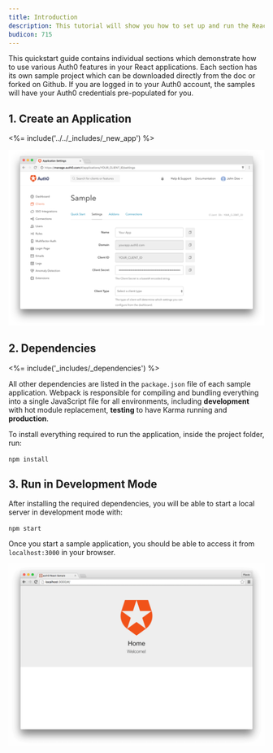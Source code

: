 ```yaml
---
title: Introduction
description: This tutorial will show you how to set up and run the React seed project provided by Auth0.
budicon: 715
---
```


This quickstart guide contains individual sections which demonstrate how to use various Auth0 features in your React applications. Each section has its own sample project which can be downloaded directly from the doc or forked on Github. If you are logged in to your Auth0 account, the samples will have your Auth0 credentials pre-populated for you.

## 1. Create an Application

<%= include('../../_includes/_new_app') %>

![App Dashboard](/media/articles/angularjs/app_dashboard.png)

## 2. Dependencies

<%= include('_includes/_dependencies') %>

All other dependencies are listed in the `package.json` file of each sample application. Webpack is responsible for compiling and bundling everything into a single JavaScript file for all environments, including __development__ with hot module replacement, __testing__ to have Karma running and __production__.

To install everything required to run the application, inside the project folder, run:

`npm install`

## 3. Run in Development Mode

After installing the required dependencies, you will be able to start a local server in development mode with:

`npm start`

Once you start a sample application, you should be able to access it from `localhost:3000` in your browser.

![Starter](/media/articles/reactjs/starter_running.png)
